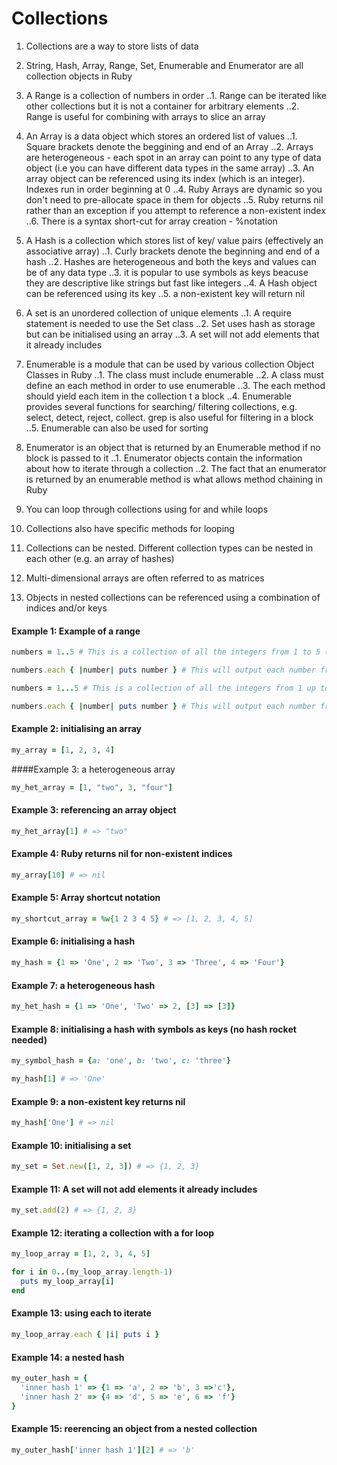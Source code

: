 # Collections

1. Collections are a way to store lists of data

2. String, Hash, Array, Range, Set, Enumerable and Enumerator are all collection objects in Ruby

3. A Range is a collection of numbers in order
..1. Range can be iterated like other collections but it is not a container for arbitrary elements
..2. Range is useful for combining with arrays to slice an array

4. An Array is a data object which stores an ordered list of values
..1. Square brackets denote the beggining and end of an Array
..2. Arrays are heterogeneous - each spot in an array can point to any type of data object 
(i.e you can have different data types in the same array)
..3. An array object can be referenced using its index (which is an integer). Indexes run in order beginning at 0
..4. Ruby Arrays are dynamic so you don't need to pre-allocate space in them for objects
..5. Ruby returns nil rather than an exception if you attempt to reference a non-existent index
..6. There is a syntax short-cut for array creation - %notation

5. A Hash is a collection which stores list of key/ value pairs (effectively an associative array)
..1. Curly brackets denote the beginning and end of a hash
..2. Hashes are heterogeneous and both the keys and values can be of any data type
..3. it is popular to use symbols as keys beacuse they are descriptive like strings but fast like integers
..4. A Hash object can be referenced using its key
..5. a non-existent key will return nil

6. A set is an unordered collection of unique elements
..1. A require statement is needed to use the Set class
..2. Set uses hash as storage but can be initialised using an array
..3. A set will not add elements that it already includes

7. Enumerable is a module that can be used by various collection Object Classes in Ruby
..1. The class must include enumerable
..2. A class must define an each method in order to use enumerable
..3. The each method should yield each item in the collection t a block
..4. Enumerable provides several functions for searching/ filtering collections, e.g. select, detect, reject, collect.
grep is also useful for filtering  in a block
..5. Enumerable can also be used for sorting

8. Enumerator is an object that is returned by an Enumerable method if no block is passed to it
..1. Enumerator objects contain the information about how to iterate through a collection
..2. The fact that an enumerator is returned by an enumerable method is what allows method chaining in Ruby

9. You can loop through collections using for and while loops
10. Collections also have specific methods for looping
11. Collections can be nested. Different collection types can be nested in each other (e.g. an array of hashes)
12. Multi-dimensional arrays are often referred to as matrices
13. Objects in nested collections can be referenced using a combination of indices and/or keys

#### Example 1: Example of a range
```ruby
numbers = 1..5 # This is a collection of all the integers from 1 to 5 (i.e. including 5)

numbers.each { |number| puts number } # This will output each number from 1 to 5

numbers = 1...5 # This is a collection of all the integers from 1 up to 5 (i.e. not including 5)

numbers.each { |number| puts number } # This will output each number from 1 to 4
```
#### Example 2: initialising an array
```ruby
my_array = [1, 2, 3, 4]
```
####Example 3: a heterogeneous array
```ruby
my_het_array = [1, "two", 3, "four"]
```
#### Example 3: referencing an array object
```ruby
my_het_array[1] # => "two"
```
#### Example 4: Ruby returns nil for non-existent indices
```ruby
my_array[10] # => nil
```
#### Example 5: Array shortcut notation
```ruby
my_shortcut_array = %w{1 2 3 4 5} # => [1, 2, 3, 4, 5]
```
#### Example 6: initialising a hash
```ruby
my_hash = {1 => 'One', 2 => 'Two', 3 => 'Three', 4 => 'Four'}
```
#### Example 7: a heterogeneous hash
```ruby
my_het_hash = {1 => 'One', 'Two' => 2, [3] => [3]}
```
#### Example 8: initialising a hash with symbols as keys (no hash rocket needed)
```ruby
my_symbol_hash = {a: 'one', b: 'two', c: 'three'}

my_hash[1] # => 'One'
```
#### Example 9: a non-existent key returns nil
```ruby
my_hash['One'] # => nil
```
#### Example 10: initialising a set
```ruby
my_set = Set.new([1, 2, 3]) # => {1, 2, 3}
```
#### Example 11: A set will not add elements it already includes
```ruby
my_set.add(2) # => {1, 2, 3}
```
#### Example 12: iterating a collection with a for loop
```ruby
my_loop_array = [1, 2, 3, 4, 5]

for i in 0..(my_loop_array.length-1)
  puts my_loop_array[i]
end
```
#### Example 13: using each to iterate
```ruby
my_loop_array.each { |i| puts i }
```
#### Example 14: a nested hash
```ruby
my_outer_hash = { 
  'inner hash 1' => {1 => 'a', 2 => 'b', 3 =>'c'},
  'inner hash 2' => {4 => 'd', 5 => 'e', 6 => 'f'}
}
```
#### Example 15: reerencing an object from a nested collection
```ruby
my_outer_hash['inner hash 1'][2] # => 'b'
```